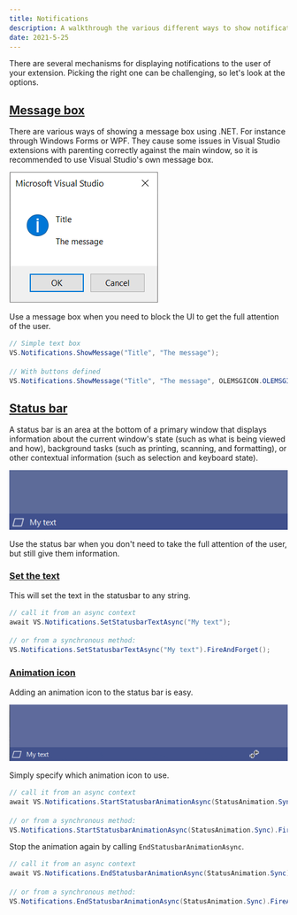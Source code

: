 ```yaml
---
title: Notifications
description: A walkthrough the various different ways to show notifications to users.
date: 2021-5-25
---
```


There are several mechanisms for displaying notifications to the user of your extension. Picking the right one can be challenging, so let's look at the options.

## [Message box](#message-box)
There are various ways of showing a message box using .NET. For instance through Windows Forms or WPF. They cause some issues in Visual Studio extensions with parenting correctly against the main window, so it is recommended to use Visual Studio's own message box.

![Native Visual Studio message box](../assets/img/messagebox.png)

Use a message box when you need to block the UI to get the full attention of the user.

```csharp
// Simple text box
VS.Notifications.ShowMessage("Title", "The message");

// With buttons defined
VS.Notifications.ShowMessage("Title", "The message", OLEMSGICON.OLEMSGICON_INFO, OLEMSGBUTTON.OLEMSGBUTTON_OKCANCEL);   
```

## [Status bar](#status-bar)
A status bar is an area at the bottom of a primary window that displays information about the current window's state (such as what is being viewed and how), background tasks (such as printing, scanning, and formatting), or other contextual information (such as selection and keyboard state).

![Status bar showing custom text](../assets/img/statusbar.png)

Use the status bar when you don't need to take the full attention of the user, but still give them information.

### [Set the text](#set-the-text)
This will set the text in the statusbar to any string.

```csharp
// call it from an async context
await VS.Notifications.SetStatusbarTextAsync("My text");

// or from a synchronous method:
VS.Notifications.SetStatusbarTextAsync("My text").FireAndForget();
```

### [Animation icon](#animation-icon)
Adding an animation icon to the status bar is easy.

![Statusbar animating using the StatusAnimation.Sync icon](../assets/img/statusbar-animation.gif)

Simply specify which animation icon to use.

```csharp
// call it from an async context
await VS.Notifications.StartStatusbarAnimationAsync(StatusAnimation.Sync);

// or from a synchronous method:
VS.Notifications.StartStatusbarAnimationAsync(StatusAnimation.Sync).FireAndForget();
```

Stop the animation again by calling `EndStatusbarAnimationAsync`.

```csharp
// call it from an async context
await VS.Notifications.EndStatusbarAnimationAsync(StatusAnimation.Sync);

// or from a synchronous method:
VS.Notifications.EndStatusbarAnimationAsync(StatusAnimation.Sync).FireAndForget();
```
